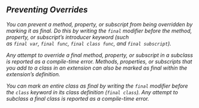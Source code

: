 ## *Preventing Overrides*

*You can prevent a method, property, or subscript from being overridden by marking it as final. Do this by writing the `final` modifier before the method, property, or subscript’s introducer keyword (such as `final var`, `final func`, `final class func`, and `final subscript`).*

*Any attempt to override a final method, property, or subscript in a subclass is reported as a compile-time error. Methods, properties, or subscripts that you add to a class in an extension can also be marked as final within the extension’s definition.*

*You can mark an entire class as final by writing the `final` modifier before the `class` keyword in its class definition (`final class`). Any attempt to subclass a final class is reported as a compile-time error.*



